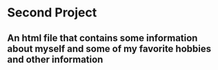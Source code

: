 # Second Project

## An html file that contains some information about myself and some of my favorite hobbies and other information 